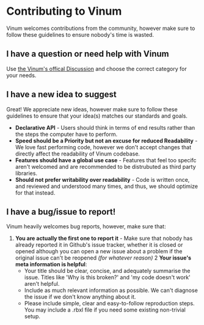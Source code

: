 # Contributing to Vinum
Vinum welcomes contributions from the community, however make sure to follow these guidelines to ensure nobody's time is wasted.

## I have a question or need help with Vinum

Use [the Vinum's offical Discussion](https://github.com/Plothan/Vinum/discussions) and choose the correct category for your needs.

## I have a new idea to suggest
Great! We appreciate new ideas, however make sure to follow these guidelines to ensure that your idea(s) matches our standards and goals.

* **Declarative API** - Users should think in terms of end results rather than the steps the computer have to perform.
* **Speed should be a Priority but not an excuse for reduced Readability** - We love fast performing code, however we don't accept changes that directly affect the readability of Vinum codebase.
* **Features should have a global use case** - Features that feel too specifc aren't welcomed and are recommended to be distrubuted as third party libraries.
* **Should not prefer writability over readability** - Code is written once, and reviewed and understood many times, and thus, we should optimize for that instead.

## I have a bug/issue to report!

Vinum heavily welcomes bug reports, however, make sure that:

1. **You are actually the first one to report it** - Make sure that nobody has already reported it in Github's issue tracker, whether it is closed or opened although you can open a new issue about a problem if the original issue can't be reopened *(for whatever reason)*
2 **Your issue's meta information is helpful**:
    * Your title should be clear, concise, and adequately summarise the issue. Titles like 'Why is this broken?' and 'my code doesn't work' aren't helpful.
    * Include as much relevant information as possible. We can't diagnose the issue if we don't know anything about it.
    * Please include simple, clear and easy-to-follow reproduction steps. You may include a .rbxl file if you need some existing non-trivial setup.